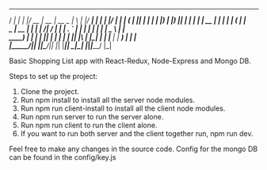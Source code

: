   _____ _    _  ____  _____  _____ _____ _   _  _____   _      _____  _____ _______ 
 / ____| |  | |/ __ \|  __ \|  __ \_   _| \ | |/ ____| | |    |_   _|/ ____|__   __|
| (___ | |__| | |  | | |__) | |__) || | |  \| | |  __  | |      | | | (___    | |   
 \___ \|  __  | |  | |  ___/|  ___/ | | | . ` | | |_ | | |      | |  \___ \   | |   
 ____) | |  | | |__| | |    | |    _| |_| |\  | |__| | | |____ _| |_ ____) |  | |   
|_____/|_|  |_|\____/|_|    |_|   |_____|_| \_|\_____| |______|_____|_____/   |_|   


Basic Shopping List app with React-Redux, Node-Express and Mongo DB.

Steps to set up the project:
1. Clone the project.
2. Run npm install to install all the server node modules.
3. Run npm run client-install to install all the client node modules.
4. Run npm run server to run the server alone.
5. Run npm run client to run the client alone.
6. If you want to run both server and the client together run, npm run dev.

Feel free to make any changes in the source code.
Config for the mongo DB can be found in the config/key.js
